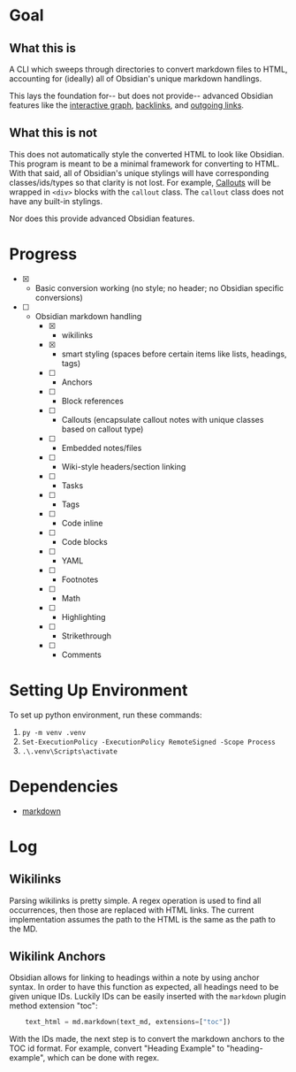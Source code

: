 # Goal
## What this is
A CLI which sweeps through directories to convert markdown files to HTML, accounting for (ideally) all of Obsidian's unique markdown handlings.

This lays the foundation for-- but does not provide-- advanced Obsidian features like the [interactive graph](https://help.obsidian.md/plugins/graph), [backlinks](https://help.obsidian.md/plugins/backlinks), and [outgoing links](https://help.obsidian.md/plugins/outgoing-links).

## What this is not
This does not automatically style the converted HTML to look like Obsidian. This program is meant to be a minimal framework for converting to HTML. With that said, all of Obsidian's unique stylings will have corresponding classes/ids/types so that clarity is not lost. For example, [Callouts](https://help.obsidian.md/callouts) will be wrapped in `<div>` blocks with the `callout` class. The `callout` class does not have any built-in stylings.

Nor does this provide advanced Obsidian features.

# Progress
- [x] - Basic conversion working (no style; no header; no Obsidian specific conversions)
- [ ] - Obsidian markdown handling
    - [x] - wikilinks
    - [x] - smart styling (spaces before certain items like lists, headings, tags)
    - [ ] - Anchors
    - [ ] - Block references
    - [ ] - Callouts (encapsulate callout notes with unique classes based on callout type)
    - [ ] - Embedded notes/files
    - [ ] - Wiki-style headers/section linking
    - [ ] - Tasks
    - [ ] - Tags
    - [ ] - Code inline
    - [ ] - Code blocks
    - [ ] - YAML
    - [ ] - Footnotes
    - [ ] - Math
    - [ ] - Highlighting
    - [ ] - Strikethrough
    - [ ] - Comments

# Setting Up Environment
To set up python environment, run these commands:
1. `py -m venv .venv`
2. `Set-ExecutionPolicy -ExecutionPolicy RemoteSigned -Scope Process`
3. `.\.venv\Scripts\activate`

# Dependencies
- [markdown](https://pypi.org/project/Markdown/)

# Log

## Wikilinks
Parsing wikilinks is pretty simple. A regex operation is used to find all occurrences, then those are replaced with HTML links. The current implementation assumes the path to the HTML is the same as the path to the MD.

## Wikilink Anchors
Obsidian allows for linking to headings within a note by using anchor syntax. In order to have this function as expected, all headings need to be given unique IDs. Luckily IDs can be easily inserted with the `markdown` plugin method extension "toc":
~~~python
    text_html = md.markdown(text_md, extensions=["toc"])
~~~
With the IDs made, the next step is to convert the markdown anchors to the TOC id format. For example, convert "Heading Example" to "heading-example", which can be done with regex.